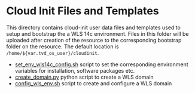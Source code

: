 # Cloud Init Files and Templates

This directory contains cloud-init user data files and templates used to setup
and bootstrap the a WLS 14c environment. Files in this folder will be uploaded
after creation of the resource to the corresponding bootstrap folder on the resource.
The default location is `/home/${var.tvd_os_user}/cloudinit`.

- [set_env_wls14c_config.sh](set_env_wls14c_config.sh) script to set the corresponding environment variables for installation, software packages etc.
- [create_domain.py](create_domain.py) python script to create a WLS domain
- [config_wls_env.sh](config_wls_env.sh) script to create and configure a WLS domain
